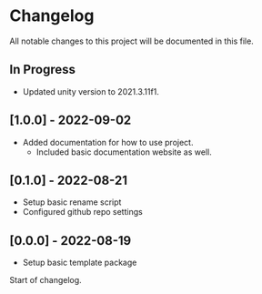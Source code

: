 # Changelog

All notable changes to this project will be documented in this file.

## In Progress

* Updated unity version to 2021.3.11f1.

## [1.0.0] - 2022-09-02

* Added documentation for how to use project.
    * Included basic documentation website as well.

## [0.1.0] - 2022-08-21

* Setup basic rename script
* Configured github repo settings

## [0.0.0] - 2022-08-19

* Setup basic template package

Start of changelog.
